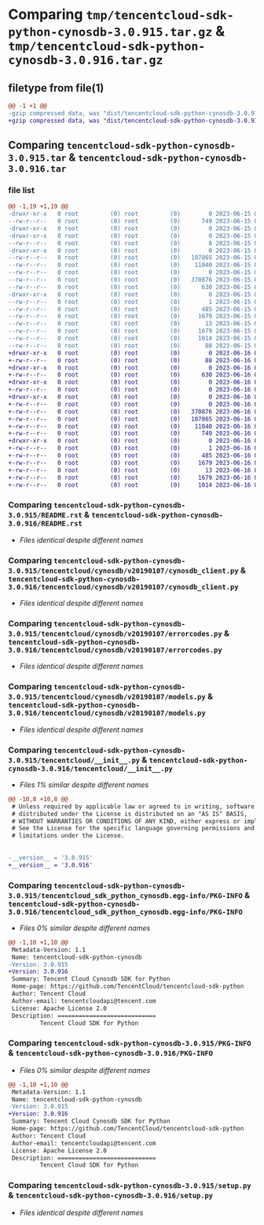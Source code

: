 # Comparing `tmp/tencentcloud-sdk-python-cynosdb-3.0.915.tar.gz` & `tmp/tencentcloud-sdk-python-cynosdb-3.0.916.tar.gz`

## filetype from file(1)

```diff
@@ -1 +1 @@
-gzip compressed data, was "dist/tencentcloud-sdk-python-cynosdb-3.0.915.tar", last modified: Thu Jun 15 00:23:07 2023, max compression
+gzip compressed data, was "dist/tencentcloud-sdk-python-cynosdb-3.0.916.tar", last modified: Fri Jun 16 00:31:45 2023, max compression
```

## Comparing `tencentcloud-sdk-python-cynosdb-3.0.915.tar` & `tencentcloud-sdk-python-cynosdb-3.0.916.tar`

### file list

```diff
@@ -1,19 +1,19 @@
-drwxr-xr-x   0 root         (0) root         (0)        0 2023-06-15 00:23:07.000000 tencentcloud-sdk-python-cynosdb-3.0.915/
--rw-r--r--   0 root         (0) root         (0)      749 2023-06-15 00:23:07.000000 tencentcloud-sdk-python-cynosdb-3.0.915/README.rst
-drwxr-xr-x   0 root         (0) root         (0)        0 2023-06-15 00:23:07.000000 tencentcloud-sdk-python-cynosdb-3.0.915/tencentcloud/
-drwxr-xr-x   0 root         (0) root         (0)        0 2023-06-15 00:23:07.000000 tencentcloud-sdk-python-cynosdb-3.0.915/tencentcloud/cynosdb/
--rw-r--r--   0 root         (0) root         (0)        0 2023-06-15 00:23:07.000000 tencentcloud-sdk-python-cynosdb-3.0.915/tencentcloud/cynosdb/__init__.py
-drwxr-xr-x   0 root         (0) root         (0)        0 2023-06-15 00:23:07.000000 tencentcloud-sdk-python-cynosdb-3.0.915/tencentcloud/cynosdb/v20190107/
--rw-r--r--   0 root         (0) root         (0)   107865 2023-06-15 00:23:07.000000 tencentcloud-sdk-python-cynosdb-3.0.915/tencentcloud/cynosdb/v20190107/cynosdb_client.py
--rw-r--r--   0 root         (0) root         (0)    11040 2023-06-15 00:23:07.000000 tencentcloud-sdk-python-cynosdb-3.0.915/tencentcloud/cynosdb/v20190107/errorcodes.py
--rw-r--r--   0 root         (0) root         (0)        0 2023-06-15 00:23:07.000000 tencentcloud-sdk-python-cynosdb-3.0.915/tencentcloud/cynosdb/v20190107/__init__.py
--rw-r--r--   0 root         (0) root         (0)   370876 2023-06-15 00:23:07.000000 tencentcloud-sdk-python-cynosdb-3.0.915/tencentcloud/cynosdb/v20190107/models.py
--rw-r--r--   0 root         (0) root         (0)      630 2023-06-15 00:23:07.000000 tencentcloud-sdk-python-cynosdb-3.0.915/tencentcloud/__init__.py
-drwxr-xr-x   0 root         (0) root         (0)        0 2023-06-15 00:23:07.000000 tencentcloud-sdk-python-cynosdb-3.0.915/tencentcloud_sdk_python_cynosdb.egg-info/
--rw-r--r--   0 root         (0) root         (0)        1 2023-06-15 00:23:07.000000 tencentcloud-sdk-python-cynosdb-3.0.915/tencentcloud_sdk_python_cynosdb.egg-info/dependency_links.txt
--rw-r--r--   0 root         (0) root         (0)      485 2023-06-15 00:23:07.000000 tencentcloud-sdk-python-cynosdb-3.0.915/tencentcloud_sdk_python_cynosdb.egg-info/SOURCES.txt
--rw-r--r--   0 root         (0) root         (0)     1679 2023-06-15 00:23:07.000000 tencentcloud-sdk-python-cynosdb-3.0.915/tencentcloud_sdk_python_cynosdb.egg-info/PKG-INFO
--rw-r--r--   0 root         (0) root         (0)       13 2023-06-15 00:23:07.000000 tencentcloud-sdk-python-cynosdb-3.0.915/tencentcloud_sdk_python_cynosdb.egg-info/top_level.txt
--rw-r--r--   0 root         (0) root         (0)     1679 2023-06-15 00:23:07.000000 tencentcloud-sdk-python-cynosdb-3.0.915/PKG-INFO
--rw-r--r--   0 root         (0) root         (0)     1014 2023-06-15 00:23:07.000000 tencentcloud-sdk-python-cynosdb-3.0.915/setup.py
--rw-r--r--   0 root         (0) root         (0)       88 2023-06-15 00:23:07.000000 tencentcloud-sdk-python-cynosdb-3.0.915/setup.cfg
+drwxr-xr-x   0 root         (0) root         (0)        0 2023-06-16 00:31:45.000000 tencentcloud-sdk-python-cynosdb-3.0.916/
+-rw-r--r--   0 root         (0) root         (0)       88 2023-06-16 00:31:45.000000 tencentcloud-sdk-python-cynosdb-3.0.916/setup.cfg
+drwxr-xr-x   0 root         (0) root         (0)        0 2023-06-16 00:31:45.000000 tencentcloud-sdk-python-cynosdb-3.0.916/tencentcloud/
+-rw-r--r--   0 root         (0) root         (0)      630 2023-06-16 00:31:45.000000 tencentcloud-sdk-python-cynosdb-3.0.916/tencentcloud/__init__.py
+drwxr-xr-x   0 root         (0) root         (0)        0 2023-06-16 00:31:45.000000 tencentcloud-sdk-python-cynosdb-3.0.916/tencentcloud/cynosdb/
+-rw-r--r--   0 root         (0) root         (0)        0 2023-06-16 00:31:45.000000 tencentcloud-sdk-python-cynosdb-3.0.916/tencentcloud/cynosdb/__init__.py
+drwxr-xr-x   0 root         (0) root         (0)        0 2023-06-16 00:31:45.000000 tencentcloud-sdk-python-cynosdb-3.0.916/tencentcloud/cynosdb/v20190107/
+-rw-r--r--   0 root         (0) root         (0)        0 2023-06-16 00:31:45.000000 tencentcloud-sdk-python-cynosdb-3.0.916/tencentcloud/cynosdb/v20190107/__init__.py
+-rw-r--r--   0 root         (0) root         (0)   370876 2023-06-16 00:31:45.000000 tencentcloud-sdk-python-cynosdb-3.0.916/tencentcloud/cynosdb/v20190107/models.py
+-rw-r--r--   0 root         (0) root         (0)   107865 2023-06-16 00:31:45.000000 tencentcloud-sdk-python-cynosdb-3.0.916/tencentcloud/cynosdb/v20190107/cynosdb_client.py
+-rw-r--r--   0 root         (0) root         (0)    11040 2023-06-16 00:31:45.000000 tencentcloud-sdk-python-cynosdb-3.0.916/tencentcloud/cynosdb/v20190107/errorcodes.py
+-rw-r--r--   0 root         (0) root         (0)      749 2023-06-16 00:31:45.000000 tencentcloud-sdk-python-cynosdb-3.0.916/README.rst
+drwxr-xr-x   0 root         (0) root         (0)        0 2023-06-16 00:31:45.000000 tencentcloud-sdk-python-cynosdb-3.0.916/tencentcloud_sdk_python_cynosdb.egg-info/
+-rw-r--r--   0 root         (0) root         (0)        1 2023-06-16 00:31:45.000000 tencentcloud-sdk-python-cynosdb-3.0.916/tencentcloud_sdk_python_cynosdb.egg-info/dependency_links.txt
+-rw-r--r--   0 root         (0) root         (0)      485 2023-06-16 00:31:45.000000 tencentcloud-sdk-python-cynosdb-3.0.916/tencentcloud_sdk_python_cynosdb.egg-info/SOURCES.txt
+-rw-r--r--   0 root         (0) root         (0)     1679 2023-06-16 00:31:45.000000 tencentcloud-sdk-python-cynosdb-3.0.916/tencentcloud_sdk_python_cynosdb.egg-info/PKG-INFO
+-rw-r--r--   0 root         (0) root         (0)       13 2023-06-16 00:31:45.000000 tencentcloud-sdk-python-cynosdb-3.0.916/tencentcloud_sdk_python_cynosdb.egg-info/top_level.txt
+-rw-r--r--   0 root         (0) root         (0)     1679 2023-06-16 00:31:45.000000 tencentcloud-sdk-python-cynosdb-3.0.916/PKG-INFO
+-rw-r--r--   0 root         (0) root         (0)     1014 2023-06-16 00:31:45.000000 tencentcloud-sdk-python-cynosdb-3.0.916/setup.py
```

### Comparing `tencentcloud-sdk-python-cynosdb-3.0.915/README.rst` & `tencentcloud-sdk-python-cynosdb-3.0.916/README.rst`

 * *Files identical despite different names*

### Comparing `tencentcloud-sdk-python-cynosdb-3.0.915/tencentcloud/cynosdb/v20190107/cynosdb_client.py` & `tencentcloud-sdk-python-cynosdb-3.0.916/tencentcloud/cynosdb/v20190107/cynosdb_client.py`

 * *Files identical despite different names*

### Comparing `tencentcloud-sdk-python-cynosdb-3.0.915/tencentcloud/cynosdb/v20190107/errorcodes.py` & `tencentcloud-sdk-python-cynosdb-3.0.916/tencentcloud/cynosdb/v20190107/errorcodes.py`

 * *Files identical despite different names*

### Comparing `tencentcloud-sdk-python-cynosdb-3.0.915/tencentcloud/cynosdb/v20190107/models.py` & `tencentcloud-sdk-python-cynosdb-3.0.916/tencentcloud/cynosdb/v20190107/models.py`

 * *Files identical despite different names*

### Comparing `tencentcloud-sdk-python-cynosdb-3.0.915/tencentcloud/__init__.py` & `tencentcloud-sdk-python-cynosdb-3.0.916/tencentcloud/__init__.py`

 * *Files 1% similar despite different names*

```diff
@@ -10,8 +10,8 @@
 # Unless required by applicable law or agreed to in writing, software
 # distributed under the License is distributed on an "AS IS" BASIS,
 # WITHOUT WARRANTIES OR CONDITIONS OF ANY KIND, either express or implied.
 # See the License for the specific language governing permissions and
 # limitations under the License.
 
 
-__version__ = '3.0.915'
+__version__ = '3.0.916'
```

### Comparing `tencentcloud-sdk-python-cynosdb-3.0.915/tencentcloud_sdk_python_cynosdb.egg-info/PKG-INFO` & `tencentcloud-sdk-python-cynosdb-3.0.916/tencentcloud_sdk_python_cynosdb.egg-info/PKG-INFO`

 * *Files 0% similar despite different names*

```diff
@@ -1,10 +1,10 @@
 Metadata-Version: 1.1
 Name: tencentcloud-sdk-python-cynosdb
-Version: 3.0.915
+Version: 3.0.916
 Summary: Tencent Cloud Cynosdb SDK for Python
 Home-page: https://github.com/TencentCloud/tencentcloud-sdk-python
 Author: Tencent Cloud
 Author-email: tencentcloudapi@tencent.com
 License: Apache License 2.0
 Description: ============================
         Tencent Cloud SDK for Python
```

### Comparing `tencentcloud-sdk-python-cynosdb-3.0.915/PKG-INFO` & `tencentcloud-sdk-python-cynosdb-3.0.916/PKG-INFO`

 * *Files 0% similar despite different names*

```diff
@@ -1,10 +1,10 @@
 Metadata-Version: 1.1
 Name: tencentcloud-sdk-python-cynosdb
-Version: 3.0.915
+Version: 3.0.916
 Summary: Tencent Cloud Cynosdb SDK for Python
 Home-page: https://github.com/TencentCloud/tencentcloud-sdk-python
 Author: Tencent Cloud
 Author-email: tencentcloudapi@tencent.com
 License: Apache License 2.0
 Description: ============================
         Tencent Cloud SDK for Python
```

### Comparing `tencentcloud-sdk-python-cynosdb-3.0.915/setup.py` & `tencentcloud-sdk-python-cynosdb-3.0.916/setup.py`

 * *Files identical despite different names*

